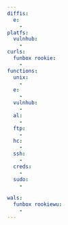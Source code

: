```yaml
---
diffis:
  e:
    -
platfs:
  vulnhub:
    -
curls:
  funbox rookie:
    -
functions:
  unix:
    -
  e:
    -
  vulnhub:
    -
  al:
    -
  ftp:
    -
  hc:
    -
  ssh:
    -
  creds:
    -
  sudo:
    -

wals:
  funbox rookiewu:
    -
---
```

